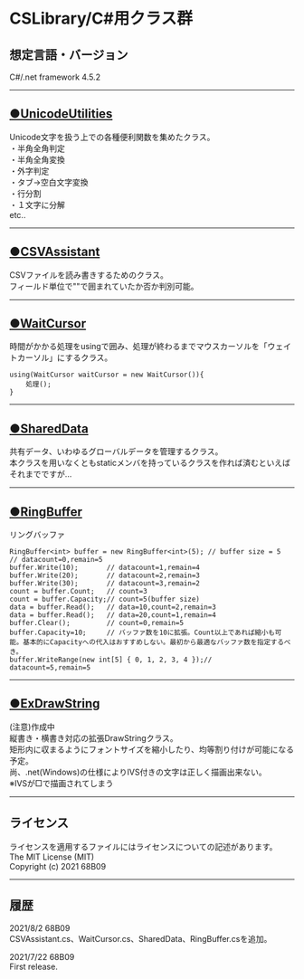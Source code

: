 # CSLibrary/C#用クラス群

## 想定言語・バージョン
C#/.net framework 4.5.2  
****
## [●UnicodeUtilities](/doc/UnicodeUtilities.md)
Unicode文字を扱う上での各種便利関数を集めたクラス。  
・半角全角判定  
・半角全角変換  
・外字判定  
・タブ→空白文字変換  
・行分割  
・１文字に分解  
etc..  
___
## [●CSVAssistant](/doc/CSVAssistant.md)
CSVファイルを読み書きするためのクラス。  
フィールド単位で""で囲まれていたか否か判別可能。  
___
## [●WaitCursor](/doc/WaitCursor.md)
時間がかかる処理をusingで囲み、処理が終わるまでマウスカーソルを「ウェイトカーソル」にするクラス。  
```
using(WaitCursor waitCursor = new WaitCursor()){
	処理();
}
```
___
## [●SharedData](/doc/SharedData.md)
共有データ、いわゆるグローバルデータを管理するクラス。  
本クラスを用いなくともstaticメンバを持っているクラスを作れば済むといえばそれまでですが…  
___
## [●RingBuffer](/doc/RingBuffer.md)
リングバッファ  
```
RingBuffer<int> buffer = new RingBuffer<int>(5); // buffer size = 5
// datacount=0,remain=5
buffer.Write(10);		// datacount=1,remain=4
buffer.Write(20);		// datacount=2,remain=3
buffer.Write(30);		// datacount=3,remain=2
count = buffer.Count;	// count=3
count = buffer.Capacity;// count=5(buffer size)
data = buffer.Read();	// data=10,count=2,remain=3
data = buffer.Read();	// data=20,count=1,remain=4
buffer.Clear();			// count=0,remain=5
buffer.Capacity=10;		// バッファ数を10に拡張。Count以上であれば縮小も可能。基本的にCapacityへの代入はおすすめしない。最初から最適なバッファ数を指定するべき。
buffer.WriteRange(new int[5] { 0, 1, 2, 3, 4 });// datacount=5,remain=5

```
***
## [●ExDrawString](/doc/ExDrawString.md)
(注意)作成中  
縦書き・横書き対応の拡張DrawStringクラス。  
矩形内に収まるようにフォントサイズを縮小したり、均等割り付けが可能になる予定。  
尚、.net(Windows)の仕様によりIVS付きの文字は正しく描画出来ない。  
※IVSが□で描画されてしまう  
___
## ライセンス
ライセンスを適用するファイルにはライセンスについての記述があります。   
The MIT License (MIT)  
Copyright (c) 2021 68B09  
___
## 履歴
2021/8/2 68B09  
CSVAssistant.cs、WaitCursor.cs、SharedData、RingBuffer.csを追加。  

2021/7/22 68B09  
First release.
